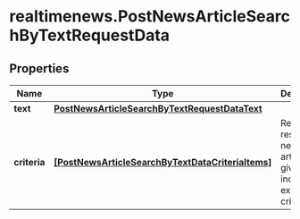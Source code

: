# realtimenews.PostNewsArticleSearchByTextRequestData

## Properties

Name | Type | Description | Notes
------------ | ------------- | ------------- | -------------
**text** | [**PostNewsArticleSearchByTextRequestDataText**](PostNewsArticleSearchByTextRequestDataText.md) |  | [optional] 
**criteria** | [**[PostNewsArticleSearchByTextDataCriteriaItems]**](PostNewsArticleSearchByTextDataCriteriaItems.md) | Restrict the response of news articles to given include and exclude criteria. | [optional] 


